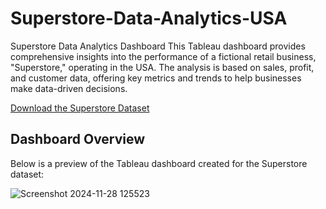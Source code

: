 # Superstore-Data-Analytics-USA
Superstore Data Analytics Dashboard This Tableau dashboard provides comprehensive insights into the performance of a fictional retail business, "Superstore," operating in the USA. The analysis is based on sales, profit, and customer data, offering key metrics and trends to help businesses make data-driven decisions.

[Download the Superstore Dataset](./sample_-_superstore%20(1).xls)

## Dashboard Overview

Below is a preview of the Tableau dashboard created for the Superstore dataset:

![Screenshot 2024-11-28 125523](https://github.com/user-attachments/assets/17531db8-3212-4cb6-aad4-171316300ab7)


